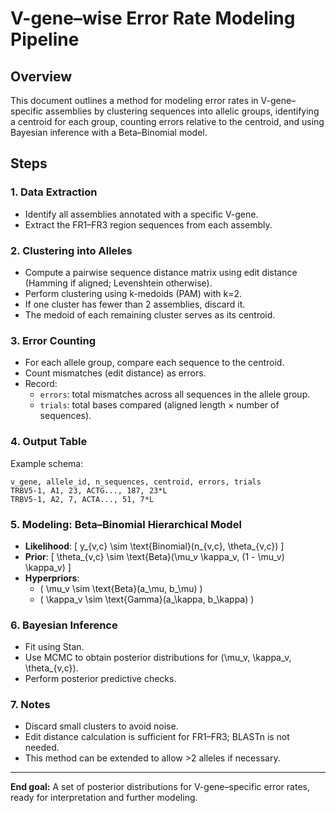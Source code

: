 # V-gene–wise Error Rate Modeling Pipeline

## Overview
This document outlines a method for modeling error rates in V-gene–specific assemblies by clustering sequences into allelic groups, identifying a centroid for each group, counting errors relative to the centroid, and using Bayesian inference with a Beta–Binomial model.

## Steps

### 1. Data Extraction
- Identify all assemblies annotated with a specific V-gene.
- Extract the FR1–FR3 region sequences from each assembly.

### 2. Clustering into Alleles
- Compute a pairwise sequence distance matrix using edit distance (Hamming if aligned; Levenshtein otherwise).
- Perform clustering using k-medoids (PAM) with k=2.
- If one cluster has fewer than 2 assemblies, discard it.
- The medoid of each remaining cluster serves as its centroid.

### 3. Error Counting
- For each allele group, compare each sequence to the centroid.
- Count mismatches (edit distance) as errors.
- Record:
  - `errors`: total mismatches across all sequences in the allele group.
  - `trials`: total bases compared (aligned length × number of sequences).

### 4. Output Table
Example schema:
```
v_gene, allele_id, n_sequences, centroid, errors, trials
TRBV5-1, A1, 23, ACTG..., 187, 23*L
TRBV5-1, A2, 7, ACTA..., 51, 7*L
```

### 5. Modeling: Beta–Binomial Hierarchical Model
- **Likelihood**:
  \[ y_{v,c} \sim \text{Binomial}(n_{v,c}, \theta_{v,c}) \]
- **Prior**:
  \[ \theta_{v,c} \sim \text{Beta}(\mu_v \kappa_v, (1 - \mu_v) \kappa_v) \]
- **Hyperpriors**:
  - \( \mu_v \sim \text{Beta}(a_\mu, b_\mu) \)
  - \( \kappa_v \sim \text{Gamma}(a_\kappa, b_\kappa) \)

### 6. Bayesian Inference
- Fit using Stan.
- Use MCMC to obtain posterior distributions for \(\mu_v, \kappa_v, \theta_{v,c}\).
- Perform posterior predictive checks.

### 7. Notes
- Discard small clusters to avoid noise.
- Edit distance calculation is sufficient for FR1–FR3; BLASTn is not needed.
- This method can be extended to allow >2 alleles if necessary.

---

**End goal:** A set of posterior distributions for V-gene–specific error rates, ready for interpretation and further modeling.
